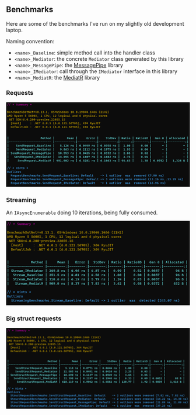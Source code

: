 ## Benchmarks

Here are some of the benchmarks I've run on my slightly old development laptop.

Naming convention:
* `<name>_Baseline`: simple method call into the handler class
* `<name>_Mediator`: the concrete `Mediator` class generated by this library
* `<name>_MessagePipe`: the [MessagePipe](https://github.com/Cysharp/MessagePipe) library
* `<name>_IMediator`: call through the `IMediator` interface in this library
* `<name>_MediatR`: the [MediatR](https://github.com/jbogard/MediatR) library

### Requests

![Requests benchmark](/img/request_benchmark.png "Requests benchmark")

### Streaming

An `IAsyncEnumerable` doing 10 iterations, being fully consumed.

![Streaming benchmark](/img/stream_benchmark.png "Streaming benchmark")

### Big struct requests

![Big struct requests benchmark](/img/struct_request_benchmark.png "Big struct requests benchmark")


